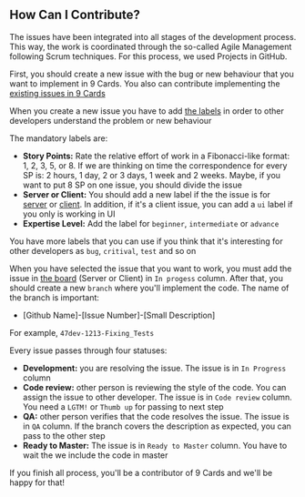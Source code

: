 
## How Can I Contribute?

The issues have been integrated into all stages of the development process. This way, the work is coordinated through the so-called Agile Management following Scrum techniques. For this process, we used Projects in GitHub.

First, you should create a new issue with the bug or new behaviour that you want to implement in 9 Cards. You also can contribute implementing the [existing issues in 9 Cards](https://github.com/47deg/nine-cards-v2/issues)  

When you create a new issue you have to add [the labels](https://github.com/47deg/nine-cards-v2/labels) in order to other developers understand the problem or new behaviour

The mandatory labels are:

- **Story Points:** Rate the relative effort of work in a Fibonacci-like format: 1, 2, 3, 5, or 8. If we are thinking on time the correspondence for every SP is: 2 hours, 1 day, 2 or 3 days, 1 week and 2 weeks. Maybe, if you want to put 8 SP on one issue, you should divide the issue
- **Server or Client:** You should add a new label if the the issue is for [server](https://github.com/47deg/nine-cards-backend) or [client](https://github.com/47deg/nine-cards-v2). In addition, if it's a client issue, you can add a `ui` label if you only is working in UI
- **Expertise Level:** Add the label for `beginner`, `intermediate` or `advance`
 
You have more labels that you can use if you think that it's interesting for other developers as `bug`, `critival`, `test` and so on
 
When you have selected the issue that you want to work, you must add the issue in [the board](https://github.com/47deg/nine-cards-v2/projects) (Server or Client) in `In progess` column. After that, you should create a new `branch` where you'll implement the code. The name of the branch is important:

- [Github Name]-[Issue Number]-[Small Description]

For example, `47dev-1213-Fixing_Tests`

Every issue passes through four statuses:

- **Development:** you are resolving the issue. The issue is in `In Progress` column
- **Code review:** other person is reviewing the style of the code. You can assign the issue to other developer. The issue is in `Code review` column. You need a `LGTM!` or `Thumb up` for passing to next step
- **QA:** other person verifies that the code resolves the issue. The issue is in `QA` column. If the branch covers the description as expected, you can pass to the other step
- **Ready to Master:** The issue is in `Ready to Master` column. You have to wait the we include the code in master

If you finish all process, you'll be a contributor of 9 Cards and we'll be happy for that!
